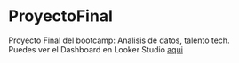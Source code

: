 # ProyectoFinal
Proyecto Final del bootcamp: Analisis de datos, talento tech.  
Puedes ver el Dashboard en Looker Studio [aqui](https://lookerstudio.google.com/reporting/c1af4dff-950f-4987-af1d-c752416fa7f4/page/zSp8D)  
